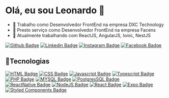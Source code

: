 # Olá, eu sou Leonardo 👋

- 🔭 Trabalho como Desenvolvedor FrontEnd na empresa DXC Technology
- 🔭 Presto serviço como Desenvolvedor FrontEnd na empresa Facens
- 🌱 Atualmente trabalhando com ReactJS, AngularJS, Ionic, NestJS

[![Github Badge](https://img.shields.io/badge/-Github-000?style=flat-square&logo=Github&logoColor=white&link=https://github.com/lagalvao)](https://github.com/lagalvao)
[![Linkedin Badge](https://img.shields.io/badge/-LinkedIn-blue?style=flat-square&logo=Linkedin&logoColor=white&link=https://www.linkedin.com/in/leonardo-augusto-galvao)](https://www.linkedin.com/in/leonardo-augusto-galvao)
[![Instagram Badge](https://img.shields.io/badge/Instagram-E4405F?style=flat-square&logo=instagram&logoColor=white&link=https://www.instagram.com/leo_galvao19/)](https://www.instagram.com/leo_galvao19/)
[![Facebook Badge](https://img.shields.io/badge/Facebook-1877F2?style=flat-square&logo=facebook&logoColor=white&link=https://www.facebook.com/leonardo.galvao.315/)](https://www.facebook.com/leonardo.galvao.315/)

## 🚀Tecnologias
[![HTML Badge](https://img.shields.io/badge/HTML5-E34F26?style=flat-square&logo=html5&logoColor=white&link=https://developer.mozilla.org/pt-BR/docs/Web/HTML)](https://developer.mozilla.org/pt-BR/docs/Web/HTML)
[![CSS Badge](https://img.shields.io/badge/CSS3-1572B6?style=flat-square&logo=css3&logoColor=white&link=https://developer.mozilla.org/pt-BR/docs/Web/CSS)](https://developer.mozilla.org/pt-BR/docs/Web/CSS)
[![Javascript Badge](https://img.shields.io/badge/JavaScript-323330?style=flat-square&logo=javascript&logoColor=F7DF1E&link=https://developer.mozilla.org/pt-BR/docs/Web/JavaScript)](https://developer.mozilla.org/pt-BR/docs/Web/JavaScript)
[![Typescript Badge](https://img.shields.io/badge/TypeScript-007ACC?style=flat-square&logo=typescript&logoColor=white&link=https://www.typescriptlang.org/)](https://www.typescriptlang.org/)
[![PHP Badge](https://img.shields.io/badge/PHP-777BB4?style=flat-square&logo=php&logoColor=white&link=https://www.php.net/)](https://www.php.net/)
[![MYSQL Badge](https://img.shields.io/badge/MySQL-005C84?style=flat-square&logo=mysql&logoColor=white&link=https://www.mysql.com/)](https://www.mysql.com/)
[![PostgresSQL Badge](https://img.shields.io/badge/PostgreSQL-316192?style=flat-square&logo=postgresql&logoColor=white&link=https://www.postgresql.org/)](https://www.postgresql.org/)
[![ReactNative Badge](https://img.shields.io/badge/React_Native-20232A?style=flat-square&logo=react&logoColor=61DAFB&link=https://reactnative.dev/)](https://reactnative.dev/)
[![NodeJS Badge](https://img.shields.io/badge/Node.js-339933?style=flat-square&logo=nodedotjs&logoColor=white&link=https://nodejs.org/en/)](https://nodejs.org/en/)
[![React Badge](https://img.shields.io/badge/React-20232A?style=flat-square&logo=react&logoColor=61DAFB&link=https://pt-br.reactjs.org/)](https://pt-br.reactjs.org/)
[![Expo Badge](https://img.shields.io/badge/Expo-1B1F23?style=flat-square&logo=expo&logoColor=white&link=https://expo.dev/)](https://expo.dev/)
[![Styled Components Badge](https://img.shields.io/badge/styled--components-DB7093?style=flat-square&logo=styled-components&logoColor=white&link=https://styled-components.com/)](https://styled-components.com/)
